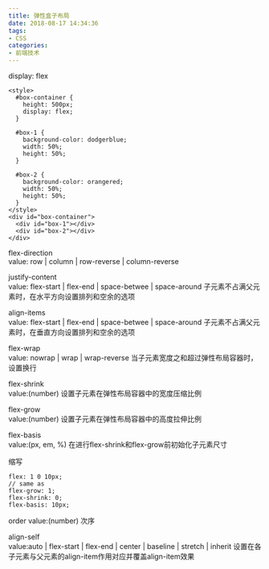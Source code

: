 ```yaml
---
title: 弹性盒子布局
date: 2018-08-17 14:34:36
tags:
- CSS
categories: 
- 前端技术
---
```

display: flex
```
<style>
  #box-container {
    height: 500px;
    display: flex;
  }
  
  #box-1 {
    background-color: dodgerblue;
    width: 50%;
    height: 50%;
  }

  #box-2 {
    background-color: orangered;
    width: 50%;
    height: 50%;
  }
</style>
<div id="box-container">
  <div id="box-1"></div>
  <div id="box-2"></div>
</div>
```
flex-direction<br>
value: row | column | row-reverse | column-reverse

justify-content<br>
value: flex-start | flex-end | space-betwee | space-around
子元素不占满父元素时，在水平方向设置排列和空余的选项

align-items<br>
value: flex-start | flex-end | space-betwee | space-around
子元素不占满父元素时，在垂直方向设置排列和空余的选项

flex-wrap<br>
value: nowrap | wrap | wrap-reverse
当子元素宽度之和超过弹性布局容器时，设置换行

flex-shrink<br>
value:(number)
设置子元素在弹性布局容器中的宽度压缩比例

flex-grow<br>
value:(number)
设置子元素在弹性布局容器中的高度拉伸比例

flex-basis<br>
value:(px, em, %)
在进行flex-shrink和flex-grow前初始化子元素尺寸

缩写
```
flex: 1 0 10px;
// same as
flex-grow: 1;
flex-shrink: 0;
flex-basis: 10px;
```
order
value:(number)
次序

align-self<br>
value:auto | flex-start | flex-end | center | baseline | stretch | inherit
设置在各子元素与父元素的align-item作用对应并覆盖align-item效果